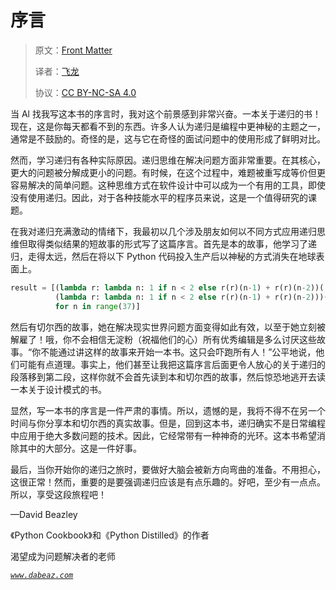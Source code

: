 # 序言

> 原文：[Front Matter](https://inventwithpython.com/recursion/frontmatter.html)
> 
> 译者：[飞龙](https://github.com/wizardforcel)
> 
> 协议：[CC BY-NC-SA 4.0](https://creativecommons.org/licenses/by-nc-sa/4.0/)

当 Al 找我写这本书的序言时，我对这个前景感到非常兴奋。一本关于递归的书！现在，这是你每天都看不到的东西。许多人认为递归是编程中更神秘的主题之一，通常是不鼓励的。奇怪的是，这与它在奇怪的面试问题中的使用形成了鲜明对比。

然而，学习递归有各种实际原因。递归思维在解决问题方面非常重要。在其核心，更大的问题被分解成更小的问题。有时候，在这个过程中，难题被重写成等价但更容易解决的简单问题。这种思维方式在软件设计中可以成为一个有用的工具，即使没有使用递归。因此，对于各种技能水平的程序员来说，这是一个值得研究的课题。

在我对递归充满激动的情绪下，我最初以几个涉及朋友如何以不同方式应用递归思维但取得类似结果的短故事的形式写了这篇序言。首先是本的故事，他学习了递归，走得太远，然后在将以下 Python 代码投入生产后以神秘的方式消失在地球表面上。

```py
result = [(lambda r: lambda n: 1 if n < 2 else r(r)(n-1) + r(r)(n-2))(
          (lambda r: lambda n: 1 if n < 2 else r(r)(n-1) + r(r)(n-2)))(n)
          for n in range(37)]
```

然后有切尔西的故事，她在解决现实世界问题方面变得如此有效，以至于她立刻被解雇了！哦，你不会相信无淀粉（祝福他们的心）所有优秀编辑是多么讨厌这些故事。“你不能通过讲这样的故事来开始一本书。这只会吓跑所有人！”公平地说，他们可能有点道理。事实上，他们甚至让我把这篇序言后面更令人放心的关于递归的段落移到第二段，这样你就不会首先读到本和切尔西的故事，然后惊恐地逃开去读一本关于设计模式的书。

显然，写一本书的序言是一件严肃的事情。所以，遗憾的是，我将不得不在另一个时间与你分享本和切尔西的真实故事。但是，回到这本书，递归确实不是日常编程中应用于绝大多数问题的技术。因此，它经常带有一种神奇的光环。这本书希望消除其中的大部分。这是一件好事。

最后，当你开始你的递归之旅时，要做好大脑会被新方向弯曲的准备。不用担心，这很正常！然而，重要的是要强调递归应该是有点乐趣的。好吧，至少有一点点。所以，享受这段旅程吧！

—David Beazley

《Python Cookbook》和《Python Distilled》的作者

渴望成为问题解决者的老师

*[`www.dabeaz.com`](https://www.dabeaz.com)*
